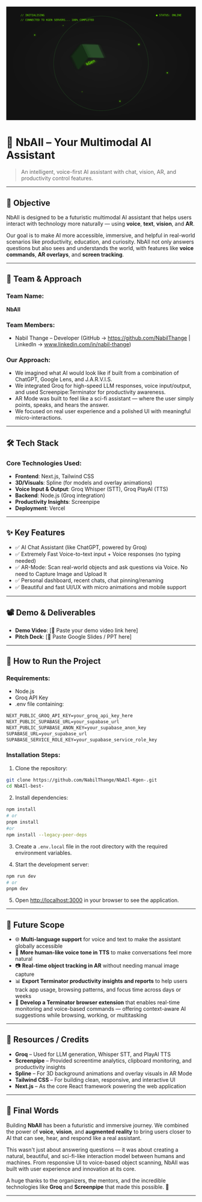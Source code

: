 ![kgen-banner](./public/kgen-banner.svg)

# 🚀 NbAIl – Your Multimodal AI Assistant
> An intelligent, voice-first AI assistant with chat, vision, AR, and productivity control features.

---

## 🎯 Objective

NbAIl is designed to be a futuristic multimodal AI assistant that helps users interact with technology more naturally — using **voice**, **text**, **vision**, and **AR**.

Our goal is to make AI more accessible, immersive, and helpful in real-world scenarios like productivity, education, and curiosity. NbAIl not only answers questions but also sees and understands the world, with features like **voice commands**, **AR overlays**, and **screen tracking**.

---

## 🧠 Team & Approach

### Team Name:
**NbAIl**

### Team Members:
- Nabil Thange – Developer (GitHub -> https://github.com/NabilThange | LinkedIn -> www.linkedin.com/in/nabil-thange)

### Our Approach:
- We imagined what AI would look like if built from a combination of ChatGPT, Google Lens, and J.A.R.V.I.S.
- We integrated Groq for high-speed LLM responses, voice input/output, and used Screenpipe:Terminator for productivity awareness.
- AR Mode was built to feel like a sci-fi assistant — where the user simply points, speaks, and hears the answer.
- We focused on real user experience and a polished UI with meaningful micro-interactions.

---

## 🛠️ Tech Stack

### Core Technologies Used:
- **Frontend**: Next.js, Tailwind CSS
- **3D/Visuals**: Spline (for models and overlay animations)
- **Voice Input & Output**: Groq Whisper (STT), Groq PlayAI (TTS)
- **Backend**: Node.js (Groq integration)
- **Productivity Insights**: Screenpipe
- **Deployment**: Vercel

---

## ✨ Key Features

- ✅ AI Chat Assistant (like ChatGPT, powered by Groq)
- ✅ Extremely Fast Voice-to-text input + Voice responses (no typing needed)
- ✅ AR-Mode: Scan real-world objects and ask questions via Voice. No need to Capture Image and Upload It
- ✅ Personal dashboard, recent chats, chat pinning/renaming
- ✅ Beautiful and fast UI/UX with micro animations and mobile support

---

## 📽️ Demo & Deliverables

- **Demo Video**: [🔗 Paste your demo video link here]
- **Pitch Deck**: [🔗 Paste Google Slides / PPT here]

---

## 🧪 How to Run the Project

### Requirements:
- Node.js
- Groq API Key
- .env file containing:
```
NEXT_PUBLIC_GROQ_API_KEY=your_groq_api_key_here
NEXT_PUBLIC_SUPABASE_URL=your_supabase_url
NEXT_PUBLIC_SUPABASE_ANON_KEY=your_supabase_anon_key
SUPABASE_URL=your_supabase_url
SUPABASE_SERVICE_ROLE_KEY=your_supabase_service_role_key
```

### Installation Steps:
1. Clone the repository:
```bash
git clone https://github.com/NabilThange/NbAIl-Kgen-.git
cd NbAIl-best-
```

2. Install dependencies:
```bash
npm install
# or
pnpm install
#or
npm install --legacy-peer-deps
```

3. Create a `.env.local` file in the root directory with the required environment variables.

4. Start the development server:
```bash
npm run dev
# or
pnpm dev
```

5. Open [http://localhost:3000](http://localhost:3000) in your browser to see the application.

---

## 🧬 Future Scope

- 🌐 **Multi-language support** for voice and text to make the assistant globally accessible  
- 🤖 **More human-like voice tone in TTS** to make conversations feel more natural  
- 📷 **Real-time object tracking in AR** without needing manual image capture  
- 📊 **Export Terminator productivity insights and reports** to help users track app usage, browsing patterns, and focus time across days or weeks  
- 🧩 **Develop a Terminator browser extension** that enables real-time monitoring and voice-based commands — offering context-aware AI suggestions while browsing, working, or multitasking  


---

## 📎 Resources / Credits

- **Groq** – Used for LLM generation, Whisper STT, and PlayAI TTS  
- **Screenpipe** – Provided screentime analytics, clipboard monitoring, and productivity insights  
- **Spline** – For 3D background animations and overlay visuals in AR Mode  
- **Tailwind CSS** – For building clean, responsive, and interactive UI  
- **Next.js** – As the core React framework powering the web application  

---

## 🏁 Final Words

Building **NbAIl** has been a futuristic and immersive journey. We combined the power of **voice**, **vision**, and **augmented reality** to bring users closer to AI that can see, hear, and respond like a real assistant.

This wasn't just about answering questions — it was about creating a natural, beautiful, and sci-fi-like interaction model between humans and machines. From responsive UI to voice-based object scanning, NbAIl was built with user experience and innovation at its core.

A huge thanks to the organizers, the mentors, and the incredible technologies like **Groq** and **Screenpipe** that made this possible. 🚀

---

